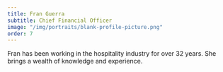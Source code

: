 ```yaml
---
title: Fran Guerra
subtitle: Chief Financial Officer
image: "/img/portraits/blank-profile-picture.png"
order: 7
---
```


Fran has been working in the hospitality industry for over 32 years. She brings a wealth of knowledge and experience.
